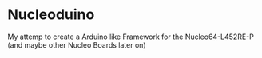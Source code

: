 # Nucleoduino
My attemp to create a Arduino like Framework for the Nucleo64-L452RE-P (and maybe other Nucleo Boards later on)

